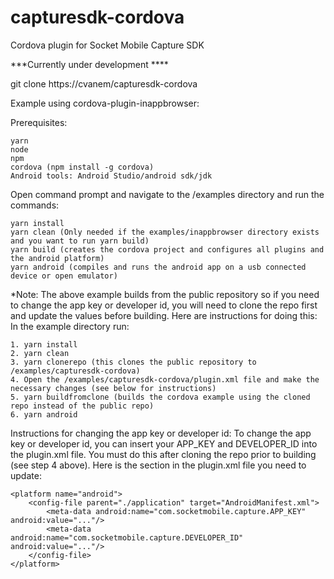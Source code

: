 # capturesdk-cordova
Cordova plugin for Socket Mobile Capture SDK

***Currently under development ****

git clone https://cvanem/capturesdk-cordova


Example using cordova-plugin-inappbrowser:

Prerequisites:
    
    yarn
    node
    npm
    cordova (npm install -g cordova)
    Android tools: Android Studio/android sdk/jdk

Open command prompt and navigate to the /examples directory and run the commands:

    yarn install
    yarn clean (Only needed if the examples/inappbrowser directory exists and you want to run yarn build)
    yarn build (creates the cordova project and configures all plugins and the android platform)
    yarn android (compiles and runs the android app on a usb connected device or open emulator)

*Note: The above example builds from the public repository so if you need to change the app key or developer id, you will need to clone the repo first and update the values before building.  Here are instructions for doing this:
In the example directory run:
    
    1. yarn install
    2. yarn clean
    3. yarn clonerepo (this clones the public repository to /examples/capturesdk-cordova)
    4. Open the /examples/capturesdk-cordova/plugin.xml file and make the necessary changes (see below for instructions)
    5. yarn buildfromclone (builds the cordova example using the cloned repo instead of the public repo)
    6. yarn android
    
Instructions for changing the app key or developer id:
To change the app key or developer id, you can insert your APP_KEY and DEVELOPER_ID into the plugin.xml file.  You must do this after cloning the repo prior to building (see step 4 above).   Here is the section in the plugin.xml file you need to update:

    <platform name="android">
        <config-file parent="./application" target="AndroidManifest.xml">
            <meta-data android:name="com.socketmobile.capture.APP_KEY" android:value="..."/>
            <meta-data android:name="com.socketmobile.capture.DEVELOPER_ID" android:value="..."/>
        </config-file>
    </platform>
